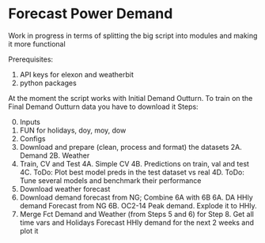 # Forecast Power Demand

Work in progress in terms of splitting the big script into modules and making it more functional

Prerequisites:
1. API keys for elexon and weatherbit
2. python packages


 At the moment the script works with Initial Demand Outturn. To train on the Final Demand Outturn data you have to download it
 Steps:
 
 0. Inputs
 1. FUN for holidays, doy, moy, dow
 2. Configs
 3. Download and prepare (clean, process and format) the datasets
    2A. Demand
    2B. Weather
 4. Train, CV and Test
    4A. Simple CV
    4B. Predictions on train, val and test
    4C. ToDo: Plot best model preds in the test dataset vs real
    4D. ToDo: Tune several models and benchmark their performance
 5. Download weather forecast
 6. Download demand forecast from NG; Combine 6A with 6B
    6A. DA HHly demand Forecast from NG
    6B. OC2-14 Peak demand. Explode it to HHly.
 7. Merge Fct Demand and Weather (from Steps 5 and 6) for Step 8. Get all time vars and Holidays
    Forecast HHly demand for the next 2 weeks and plot it
